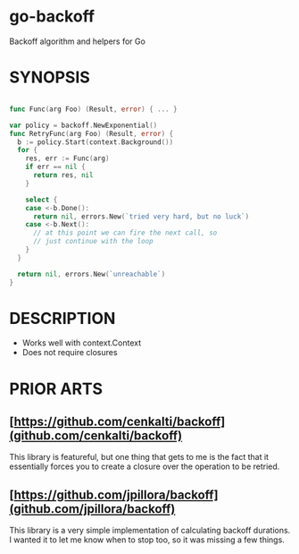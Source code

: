 # go-backoff

Backoff algorithm and helpers for Go

# SYNOPSIS

```go

func Func(arg Foo) (Result, error) { ... }

var policy = backoff.NewExponential()
func RetryFunc(arg Foo) (Result, error) {
  b := policy.Start(context.Background())
  for {
    res, err := Func(arg)
    if err == nil {
      return res, nil
    }

    select {
    case <-b.Done():
      return nil, errors.New(`tried very hard, but no luck`)
    case <-b.Next():
      // at this point we can fire the next call, so
      // just continue with the loop
    }
  }

  return nil, errors.New(`unreachable`)
}
```

# DESCRIPTION

* Works well with context.Context
* Does not require closures

# PRIOR ARTS

## [https://github.com/cenkalti/backoff](github.com/cenkalti/backoff) 

This library is featureful, but one thing that gets to me is the fact that
it essentially forces you to create a closure over the operation to be retried.

## [https://github.com/jpillora/backoff](github.com/jpillora/backoff)

This library is a very simple implementation of calculating backoff durations.
I wanted it to let me know when to stop too, so it was missing a few things.